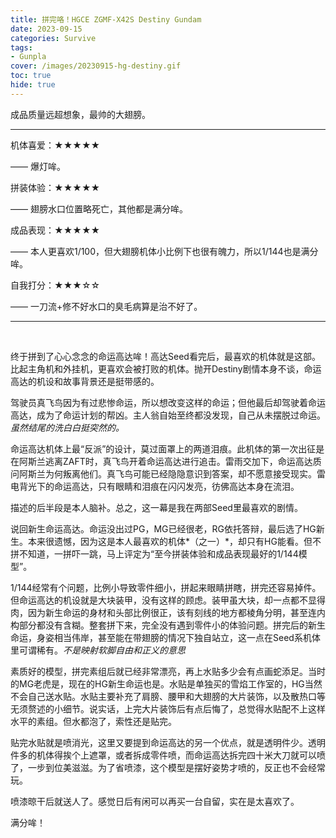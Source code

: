 ```yaml
---
title: 拼完咯！HGCE ZGMF-X42S Destiny Gundam
date: 2023-09-15
categories: Survive
tags: 
- Gunpla
cover: /images/20230915-hg-destiny.gif
toc: true
hide: true
---
```

成品质量远超想象，最帅的大翅膀。

<!--more-->

___

机体喜爱：★★★★★

—— 爆灯哞。

拼装体验：★★★★★

—— 翅膀水口位置略死亡，其他都是满分哞。

成品表现：★★★★★

—— 本人更喜欢1/100，但大翅膀机体小比例下也很有魄力，所以1/144也是满分哞。

自我打分：★★★☆☆

—— 一刀流+修不好水口的臭毛病算是治不好了。

---

<br/>

终于拼到了心心念念的命运高达哞！高达Seed看完后，最喜欢的机体就是这部。比起主角机和外挂机，更喜欢会被打败的机体。抛开Destiny剧情本身不谈，命运高达的机设和故事背景还是挺带感的。

驾驶员真飞鸟因为有过悲惨命运，所以想改变这样的命运；但他最后却驾驶着命运高达，成为了命运计划的帮凶。主人翁自始至终都没发现，自己从未摆脱过命运。*虽然结尾的洗白白挺突然的。*

命运高达机体上最“反派”的设计，莫过面罩上的两道泪痕。此机体的第一次出征是在阿斯兰逃离ZAFT时，真飞鸟开着命运高达进行追击。雷雨交加下，命运高达质问阿斯兰为何叛离他们。真飞鸟可能已经隐隐意识到答案，却不愿意接受现实。雷电背光下的命运高达，只有眼睛和泪痕在闪闪发亮，彷佛高达本身在流泪。

描述的后半段是本人脑补。总之，这一幕是我在两部Seed里最喜欢的剧情。

说回新生命运高达。命运没出过PG，MG已经很老，RG依托答辩，最后选了HG新生。本来很遗憾，因为这是本人最喜欢的机体*（之一）*，却只有HG能看。但不拼不知道，一拼吓一跳，马上评定为“至今拼装体验和成品表现最好的1/144模型”。

1/144经常有个问题，比例小导致零件细小，拼起来眼睛拼瞎，拼完还容易掉件。但命运高达的机设就是大块装甲，没有这样的顾虑。装甲虽大块，却一点都不显得肉，因为新生命运的身材和头部比例很正，该有刻线的地方都棱角分明，甚至连内构部分都没有含糊。整套拼下来，完全没有遇到零件小的体验问题。拼完后的新生命运，身姿相当伟岸，甚至能在带翅膀的情况下独自站立，这一点在Seed系机体里可谓稀有。*不是映射软脚自由和正义的意思*

素质好的模型，拼完素组后就已经非常漂亮，再上水贴多少会有点画蛇添足。当时的MG老虎是，现在的HG新生命运也是。水贴是单独买的雪焰工作室的，HG当然不会自己送水贴。水贴主要补充了肩膀、腰甲和大翅膀的大片装饰，以及散热口等无须赘述的小细节。说实话，上完大片装饰后有点后悔了，总觉得水贴配不上这样水平的素组。但水都泡了，索性还是贴完。

贴完水贴就是喷消光，这里又要提到命运高达的另一个优点，就是透明件少。透明件多的机体得挨个上遮罩，或者拆成零件喷，而命运高达拆完四十米大刀就可以喷了，一步到位美滋滋。为了省喷漆，这个模型是摆好姿势才喷的，反正也不会经常玩。

喷漆晾干后就送人了。感觉日后有闲可以再买一台自留，实在是太喜欢了。

满分哞！

<br/>